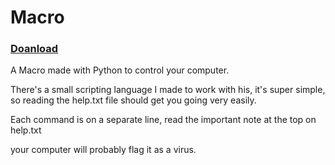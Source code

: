 # Macro

### [Doanload](https://github.com/olliez-mods/Macro/releases/latest)

A Macro made with Python to control your computer.

There's a small scripting language I made to work with his, it's super simple, so reading the help.txt file should get you going 
very easily.

Each command is on a separate line, read the important note at the top on help.txt

your computer will probably flag it as a virus.

